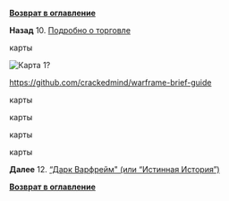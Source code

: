 **[Возврат в оглавление](index.md)**

**Назад** 10. [Подробно о торговле](10.md)

карты

![Карта 1](warframe-brief-guide//Karta_Eidolon_01.jpg "Карта Долины Эйдолонов")?

https://github.com/crackedmind/warframe-brief-guide

карты

карты

карты

карты

**Далее** 12. [“Дарк Варфрейм" (или “Истинная История”)](12.md)

**[Возврат в оглавление](index.md)**


